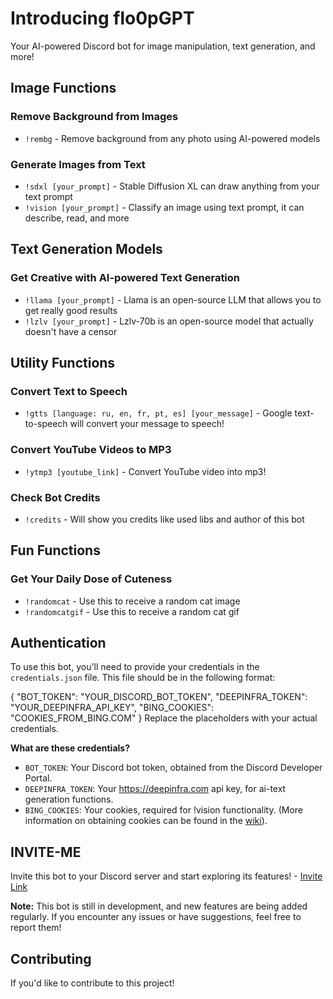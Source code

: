 **Introducing flo0pGPT**
==========================

Your AI-powered Discord bot for image manipulation, text generation, and more!

**Image Functions**
-------------------

### Remove Background from Images

* `!rembg` - Remove background from any photo using AI-powered models

### Generate Images from Text

* `!sdxl [your_prompt]` - Stable Diffusion XL can draw anything from your text prompt
* `!vision [your_prompt]` - Classify an image using text prompt, it can describe, read, and more

**Text Generation Models**
-------------------------

### Get Creative with AI-powered Text Generation

* `!llama [your_prompt]` - Llama is an open-source LLM that allows you to get really good results
* `!lzlv [your_prompt]` - Lzlv-70b is an open-source model that actually doesn't have a censor

**Utility Functions**
-------------------

### Convert Text to Speech

* `!gtts [language: ru, en, fr, pt, es] [your_message]` - Google text-to-speech will convert your message to speech!

### Convert YouTube Videos to MP3

* `!ytmp3 [youtube_link]` - Convert YouTube video into mp3!

### Check Bot Credits

* `!credits` - Will show you credits like used libs and author of this bot

**Fun Functions**
-----------------

### Get Your Daily Dose of Cuteness

* `!randomcat` - Use this to receive a random cat image
* `!randomcatgif` - Use this to receive a random cat gif

**Authentication**
----------------

To use this bot, you'll need to provide your credentials in the `credentials.json` file. This file should be in the following format:

{
"BOT_TOKEN": "YOUR_DISCORD_BOT_TOKEN",
"DEEPINFRA_TOKEN": "YOUR_DEEPINFRA_API_KEY",
"BING_COOKIES": "COOKIES_FROM_BING.COM"
}
Replace the placeholders with your actual credentials.

**What are these credentials?**

* `BOT_TOKEN`: Your Discord bot token, obtained from the Discord Developer Portal.
* `DEEPINFRA_TOKEN`: Your https://deepinfra.com api key, for ai-text generation functions.
* `BING_COOKIES`: Your cookies, required for !vision functionality. (More information on obtaining cookies can be found in the [wiki](https://example.com/wiki/obtaining-cookies)).

**INVITE-ME**
---------------
Invite this bot to your Discord server and start exploring its features! - [Invite Link](https://discord.com/oauth2/authorize?client_id=1141075181255794788&permissions=1084479764544&scope=bot)

**Note:** This bot is still in development, and new features are being added regularly. If you encounter any issues or have suggestions, feel free to report them!

**Contributing**
---------------

If you'd like to contribute to this project!

